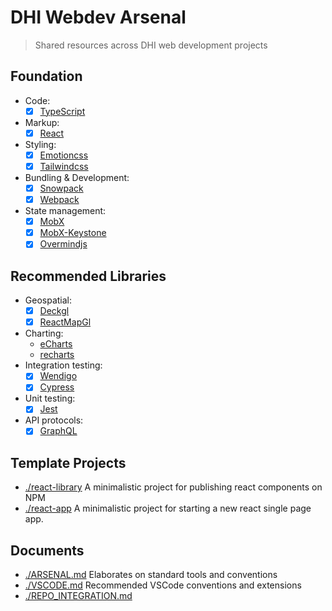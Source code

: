 # DHI Webdev Arsenal

> Shared resources across DHI web development projects

## Foundation

- Code:
  - [x] [TypeScript](https://www.typescriptlang.org)
- Markup:
  - [x] [React](https://reactjs.org/)
- Styling:
  - [x] [Emotioncss](https://emotion.sh/docs/introduction)
  - [x] [Tailwindcss](https://tailwindcss.com/)
- Bundling & Development:
  - [x] [Snowpack](https://www.snowpack.dev/) 
  - [x] [Webpack](https://webpack.js.org/)
- State management:
  - [x] [MobX](https://mobx.js.org/)
  - [x] [MobX-Keystone](https://mobx-keystone.js.org/)
  - [x] [Overmindjs](https://overmindjs.org/)

## Recommended Libraries

- Geospatial:
  - [x] [Deckgl](https://deck.gl/)
  - [x] [ReactMapGl](https://github.com/visgl/react-map-gl)
- Charting:
  - [eCharts](https://echarts.apache.org/en/index.html)
  - [recharts](https://recharts.org/)
- Integration testing:
  - [x] [Wendigo](https://github.com/angrykoala/wendigo)
  - [x] [Cypress](https://www.cypress.io/)
- Unit testing:
  - [x] [Jest](https://jestjs.io/)
- API protocols:
  - [x] [GraphQL](https://graphql.org/)

## Template Projects

- [./react-library](./react-library) A minimalistic project for publishing react components on NPM
- [./react-app](./react-app) A minimalistic project for starting a new react single page app.

## Documents

- [./ARSENAL.md](./ARSENAL.md) Elaborates on standard tools and conventions
- [./VSCODE.md](./VSCODE.md) Recommended VSCode conventions and extensions
- [./REPO_INTEGRATION.md](./REPO_INTEGRATION.md)
